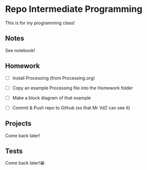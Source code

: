 # Repo Intermediate Programming
This is for my programming class!

## Notes
See notebook!


## Homework
- [ ] Install Processing (from Processing.org)
- [ ] Copy an example Processing file into the Homework folder
- [ ] Make a block diagram of that example
- [ ] Commit & Push repo to Github (so that Mr VdZ can see it)


## Projects
Come back later!


## Tests
Come back later!😁
